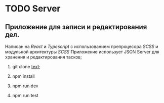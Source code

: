 # TODO Server

## Приложение для записи и редактирования дел.

Написан на _React_ и _Typescript_ с использованием препроцесора _SCSS_ и модульной архитектуры _SCSS_
Приложение использует JSON Server для хранения и редактирования тасков;

 <!-- склонируйте себе репозиторий командой ; -->

1. git clone [text](https://github.com/Airathabib/todo_server.git);
<!-- откройте в редакторе и запустие команду  npm install для загрузки пакетов из npm -->
2. npm install
<!-- запустите приложение командой npm run dev -->
3. npm run dev
<!-- запуск тестов командой npm run test -->
4. npm run test
